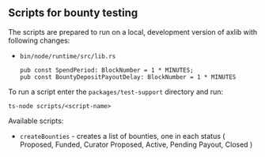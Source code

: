 ## Scripts for bounty testing

The scripts are prepared to run on a local, development version of axlib with following changes:
- `bin/node/runtime/src/lib.rs`
  ```
  pub const SpendPeriod: BlockNumber = 1 * MINUTES;
  pub const BountyDepositPayoutDelay: BlockNumber = 1 * MINUTES
  ```

To run a script enter the `packages/test-support` directory and run:
```
ts-node scripts/<script-name>
```

Available scripts:
- `createBounties` - creates a list of bounties,
  one in each status ( Proposed, Funded, Curator Proposed, Active, Pending Payout, Closed	)


